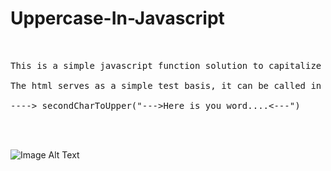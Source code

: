 # Uppercase-In-Javascript
<pre>

  
This is a simple javascript function solution to capitalize every second character in a text or word, including spaces in the character count.

The html serves as a simple test basis, it can be called in the browser console together with the function value as follows.
  
----> secondCharToUpper("--->Here is you word....<---")


  
</pre>
![Image Alt Text](https://i.imgur.com/0ICiLO3.png](https://i.postimg.cc/SNYMmGC7/K-perny-felv-tel-25.png)https://i.postimg.cc/SNYMmGC7/K-perny-felv-tel-25.png)
